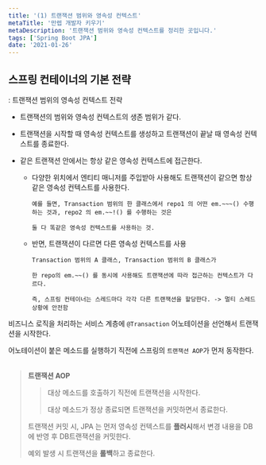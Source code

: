 ```yaml
---
title: '(1) 트랜잭션 범위와 영속성 컨텍스트'
metaTitle: '만렙 개발자 키우기'
metaDescription: '트랜잭션 범위와 영속성 컨텍스트를 정리한 곳입니다.'
tags: ['Spring Boot JPA']
date: '2021-01-26'
---
```


## 스프링 컨테이너의 기본 전략

 : 트랜잭션 범위의 영속성 컨텍스트 전략

- 트랜잭션의 범위와 영속성 컨텍스트의 생존 범위가 같다.


- 트랜잭션을 시작할 때 영속성 컨텍스트를 생성하고 트랜잭션이 끝날 때 영속성 컨텍스트를 종료한다.


- 같은 트랜잭션 안에서는 항상 같은 영속성 컨텍스트에 접근한다.

    - 다양한 위치에서 엔티티 매니저를 주입받아 사용해도 트랜잭션이 같으면 항상 같은 영속성 컨텍스트를 사용한다.

          예를 들면, Transaction 범위의 한 클래스에서 repo1 의 어떤 em.~~~() 수행하는 것과, repo2 의 em.~~!() 를 수행하는 것은

          둘 다 똑같은 영속성 컨텍스트를 사용하는 것.

    - 반면, 트랜잭션이 다르면 다른 영속성 컨텍스트를 사용

          Transaction 범위의 A 클래스, Transaction 범위의 B 클래스가

          한 repo의 em.~~() 를 동시에 사용해도 트랜잭션에 따라 접근하는 컨텍스트가 다르다.

          즉, 스프링 컨테이너는 스레드마다 각각 다른 트랜잭션을 할당한다. -> 멀티 스레드 상황에 안전함


비즈니스 로직을 처리하는 서비스 계층에 `@Transaction` 어노테이션을 선언해서 트랜잭션을 시작한다.

어노테이션이 붙은 메소드를 실행하기 직전에 스프링의 `트랜잭션 AOP`가 먼저 동작한다.
<br/>
<br/>

> **트랜잭션 AOP**
>
> > 대상 메소드를 호출하기 직전에 트랜잭션을 시작한다.
> >
> > 대상 메소드가 정상 종료되면 트랜잭션을 커밋하면서 종료한다.
> >
> 트랜잭션 커밋 시, JPA 는 먼저 영속성 컨텍스트를 **플러시**해서 변경 내용을 DB에 반영 후 DB트랜잭션을 커밋한다.
>
> 예외 발생 시 트랜잭션을 **롤백**하고 종료한다.
